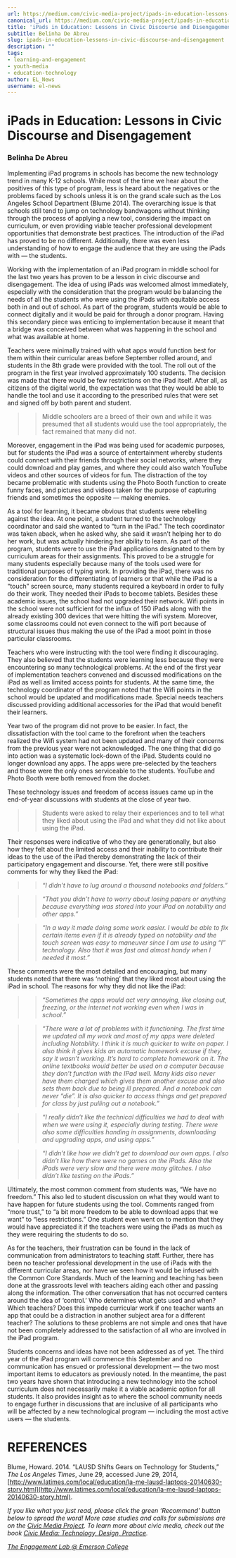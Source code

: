```yaml
---
url: https://medium.com/civic-media-project/ipads-in-education-lessons-in-civic-discourse-and-disengagement-76159e91fdb
canonical_url: https://medium.com/civic-media-project/ipads-in-education-lessons-in-civic-discourse-and-disengagement-76159e91fdb
title: 'iPads in Education: Lessons in Civic Discourse and Disengagement'
subtitle: Belinha De Abreu
slug: ipads-in-education-lessons-in-civic-discourse-and-disengagement
description: ""
tags:
- learning-and-engagement
- youth-media
- education-technology
author: EL_News
username: el-news
---
```


# iPads in Education: Lessons in Civic Discourse and Disengagement

### Belinha De Abreu

Implementing iPad programs in schools has become the new technology trend in many K-12 schools. While most of the time we hear about the positives of this type of program, less is heard about the negatives or the problems faced by schools unless it is on the grand scale such as the Los Angeles School Department (Blume 2014). The overarching issue is that schools still tend to jump on technology bandwagons without thinking through the process of applying a new tool, considering the impact on curriculum, or even providing viable teacher professional development opportunities that demonstrate best practices. The introduction of the iPad has proved to be no different. Additionally, there was even less understanding of how to engage the audience that they are using the iPads with — the students.

Working with the implementation of an iPad program in middle school for the last two years has proven to be a lesson in civic discourse and disengagement. The idea of using iPads was welcomed almost immediately, especially with the consideration that the program would be balancing the needs of all the students who were using the iPads with equitable access both in and out of school. As part of the program, students would be able to connect digitally and it would be paid for through a donor program. Having this secondary piece was enticing to implementation because it meant that a bridge was conceived between what was happening in the school and what was available at home.

Teachers were minimally trained with what apps would function best for them within their curricular areas before September rolled around, and students in the 8th grade were provided with the tool. The roll out of the program in the first year involved approximately 100 students. The decision was made that there would be few restrictions on the iPad itself. After all, as citizens of the digital world, the expectation was that they would be able to handle the tool and use it according to the prescribed rules that were set and signed off by both parent and student.

>> Middle schoolers are a breed of their own and while it was presumed that all students would use the tool appropriately, the fact remained that many did not.

Moreover, engagement in the iPad was being used for academic purposes, but for students the iPad was a source of entertainment whereby students could connect with their friends through their social networks, where they could download and play games, and where they could also watch YouTube videos and other sources of videos for fun. The distraction of the toy became problematic with students using the Photo Booth function to create funny faces, and pictures and videos taken for the purpose of capturing friends and sometimes the opposite — making enemies.

As a tool for learning, it became obvious that students were rebelling against the idea. At one point, a student turned to the technology coordinator and said she wanted to “turn in the iPad.” The tech coordinator was taken aback, when he asked why, she said it wasn’t helping her to do her work, but was actually hindering her ability to learn. As part of the program, students were to use the iPad applications designated to them by curriculum areas for their assignments. This proved to be a struggle for many students especially because many of the tools used were for traditional purposes of typing work. In providing the iPad, there was no consideration for the differentiating of learners or that while the iPad is a “touch” screen source, many students required a keyboard in order to fully do their work. They needed their iPads to become tablets. Besides these academic issues, the school had not upgraded their network. Wifi points in the school were not sufficient for the influx of 150 iPads along with the already existing 300 devices that were hitting the wifi system. Moreover, some classrooms could not even connect to the wifi port because of structural issues thus making the use of the iPad a moot point in those particular classrooms.

Teachers who were instructing with the tool were finding it discouraging. They also believed that the students were learning less because they were encountering so many technological problems. At the end of the first year of implementation teachers convened and discussed modifications on the iPad as well as limited access points for students. At the same time, the technology coordinator of the program noted that the Wifi points in the school would be updated and modifications made. Special needs teachers discussed providing additional accessories for the iPad that would benefit their learners.

Year two of the program did not prove to be easier. In fact, the dissatisfaction with the tool came to the forefront when the teachers realized the Wifi system had not been updated and many of their concerns from the previous year were not acknowledged. The one thing that did go into action was a systematic lock-down of the iPad. Students could no longer download any apps. The apps were pre-selected by the teachers and those were the only ones serviceable to the students. YouTube and Photo Booth were both removed from the docket.

These technology issues and freedom of access issues came up in the end-of-year discussions with students at the close of year two.

>> Students were asked to relay their experiences and to tell what they liked about using the iPad and what they did not like about using the iPad.

Their responses were indicative of who they are generationally, but also how they felt about the limited access and their inability to contribute their ideas to the use of the iPad thereby demonstrating the lack of their participatory engagement and discourse. Yet, there were still positive comments for why they liked the iPad:

>> *“I didn’t have to lug around a thousand notebooks and folders.”*

>> *“That you didn’t have to worry about losing papers or anything because everything was stored into your iPad on notability and other apps.”*

>> *“In a way it made doing some work easier. I would be able to fix certain items even if it is already typed on notability and the touch screen was easy to maneuver since I am use to using “I” technology. Also that it was fast and almost handy when I needed it most.”*

These comments were the most detailed and encouraging, but many students noted that there was ‘nothing’ that they liked most about using the iPad in school. The reasons for why they did not like the iPad:

>> *“Sometimes the apps would act very annoying, like closing out, freezing, or the internet not working even when I was in school.”*

>> *“There were a lot of problems with it functioning. The first time we updated all my work and most of my apps were deleted including Notability. I think it is much quicker to write on paper. I also think it gives kids an automatic homework excuse if they, say it wasn’t working. It’s hard to complete homework on it. The online textbooks would better be used on a computer because they don’t function with the IPad well. Many kids also never have them charged which gives them another excuse and also sets them back due to being ill prepared. And a notebook can never “die”. It is also quicker to access things and get prepared for class by just pulling out a notebook.”*

>> *“I really didn’t like the technical difficulties we had to deal with when we were using it, especially during testing. There were also some difficulties handing in assignments, downloading and upgrading apps, and using apps.”*

>> *“I didn’t like how we didn’t get to download our own apps. I also didn’t like how there were no games on the iPads. Also the iPads were very slow and there were many glitches. I also didn’t like testing on the iPads.”*

Ultimately, the most common comment from students was, “We have no freedom.” This also led to student discussion on what they would want to have happen for future students using the tool. Comments ranged from “more trust,” to “a bit more freedom to be able to download apps that we want” to “less restrictions.” One student even went on to mention that they would have appreciated it if the teachers were using the iPads as much as they were requiring the students to do so.

As for the teachers, their frustration can be found in the lack of communication from administrators to teaching staff. Further, there has been no teacher professional development in the use of iPads with the different curricular areas, nor have we seen how it would be infused with the Common Core Standards. Much of the learning and teaching has been done at the grassroots level with teachers aiding each other and passing along the information. The other conversation that has not occurred centers around the idea of ‘control.’ Who determines what gets used and when? Which teachers? Does this impede curricular work if one teacher wants an app that could be a distraction in another subject area for a different teacher? The solutions to these problems are not simple and ones that have not been completely addressed to the satisfaction of all who are involved in the iPad program.

Students concerns and ideas have not been addressed as of yet. The third year of the iPad program will commence this September and no communication has ensued or professional development — the two most important items to educators as previously noted. In the meantime, the past two years have shown that introducing a new technology into the school curriculum does not necessarily make it a viable academic option for all students. It also provides insight as to where the school community needs to engage further in discussions that are inclusive of all participants who will be affected by a new technological program — including the most active users — the students.

# REFERENCES

Blume, Howard. 2014. “LAUSD Shifts Gears on Technology for Students,” *The Los Angeles Times*, June 29, accessed June 29, 2014,[http://www.latimes.com/local/education/la-me-lausd-laptops-20140630-story.html](http://www.latimes.com/local/education/la-me-lausd-laptops-20140630-story.html).

*If you like what you just read, please click the green ‘Recommend’ button below to spread the word! More case studies and calls for submissions are on the [Civic Media Project](http://www.civicmediaproject.com). To learn more about civic media, check out the book [Civic Media: Technology, Design, Practice](https://mitpress.mit.edu/books/civic-media).*

[*The Engagement Lab @ Emerson College*](http://elab.emerson.edu)


